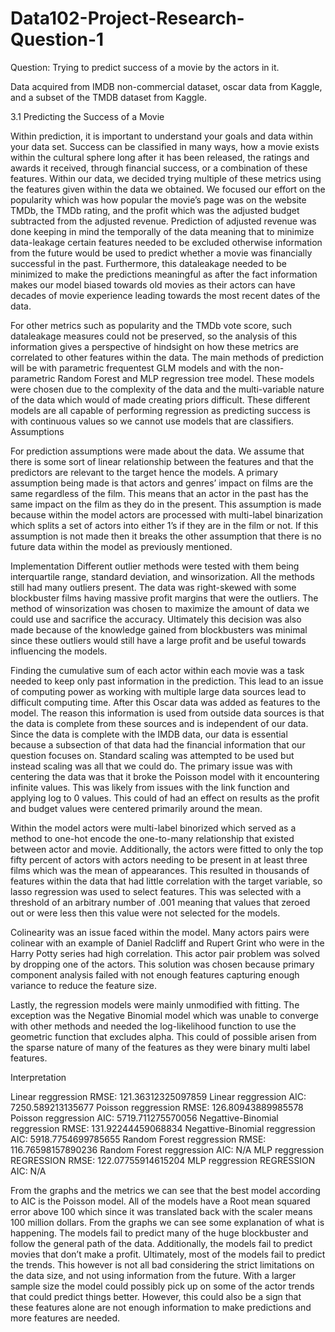 # Data102-Project-Research-Question-1

Question: Trying to predict success of a movie by the actors in it.

Data acquired from IMDB non-commercial dataset, oscar data from Kaggle, and a subset of the TMDB dataset from Kaggle.

3.1 Predicting the Success of a Movie

Within prediction, it is important to understand your goals and data within
your data set. Success can be classified in many ways, how a movie exists within
the cultural sphere long after it has been released, the ratings and awards it
received, through financial success, or a combination of these features. Within
our data, we decided trying multiple of these metrics using the features given
within the data we obtained. We focused our effort on the popularity which was
how popular the movie’s page was on the website TMDb, the TMDb rating, and
the profit which was the adjusted budget subtracted from the adjusted revenue.
Prediction of adjusted revenue was done keeping in mind the temporally
of the data meaning that to minimize data-leakage certain features needed to
be excluded otherwise information from the future would be used to predict
whether a movie was financially successful in the past. Furthermore, this dataleakage needed to be minimized to make the predictions meaningful as after the
fact information makes our model biased towards old movies as their actors can
have decades of movie experience leading towards the most recent dates of the
data.

For other metrics such as popularity and the TMDb vote score, such dataleakage measures could not be preserved, so the analysis of this information
gives a perspective of hindsight on how these metrics are correlated to other
features within the data.
The main methods of prediction will be with parametric frequentest GLM
models and with the non-parametric Random Forest and MLP regression tree
model. These models were chosen due to the complexity of the data and the
multi-variable nature of the data which would of made creating priors difficult.
These different models are all capable of performing regression as predicting
success is with continuous values so we cannot use models that are classifiers.
Assumptions

For prediction assumptions were made about the data. We assume that there
is some sort of linear relationship between the features and that the predictors
are relevant to the target hence the models. A primary assumption being made
is that actors and genres’ impact on films are the same regardless of the film.
This means that an actor in the past has the same impact on the film as they
do in the present. This assumption is made because within the model actors are
processed with multi-label binarization which splits a set of actors into either 1’s
if they are in the film or not. If this assumption is not made then it breaks the
other assumption that there is no future data within the model as previously
mentioned.

Implementation
Different outlier methods were tested with them being interquartile range,
standard deviation, and winsorization. All the methods still had many outliers
present. The data was right-skewed with some blockbuster films having massive
profit margins that were the outliers. The method of winsorization was chosen to 
maximize the amount of data we could use and sacrifice the accuracy. Ultimately
this decision was also made because of the knowledge gained from blockbusters
was minimal since these outliers would still have a large profit and be useful
towards influencing the models.

Finding the cumulative sum of each actor within each movie was a task
needed to keep only past information in the prediction. This lead to an issue of
computing power as working with multiple large data sources lead to difficult
computing time. After this Oscar data was added as features to the model.
The reason this information is used from outside data sources is that the data
is complete from these sources and is independent of our data. Since the data
is complete with the IMDB data, our data is essential because a subsection of
that data had the financial information that our question focuses on.
Standard scaling was attempted to be used but instead scaling was all that
we could do. The primary issue was with centering the data was that it broke
the Poisson model with it encountering infinite values. This was likely from
issues with the link function and applying log to 0 values. This could of had an
effect on results as the profit and budget values were centered primarily around
the mean.

Within the model actors were multi-label binorized which served as a method
to one-hot encode the one-to-many relationship that existed between actor and
movie. Additionally, the actors were fitted to only the top fifty percent of actors
with actors needing to be present in at least three films which was the mean
of appearances. This resulted in thousands of features within the data that
had little correlation with the target variable, so lasso regression was used to
select features. This was selected with a threshold of an arbitrary number of
.001 meaning that values that zeroed out or were less then this value were not
selected for the models.

Colinearity was an issue faced within the model. Many actors pairs were
colinear with an example of Daniel Radcliff and Rupert Grint who were in the
Harry Potty series had high correlation. This actor pair problem was solved
by dropping one of the actors. This solution was chosen because primary component analysis failed with not enough features capturing enough variance to
reduce the feature size.

Lastly, the regression models were mainly unmodified with fitting. The exception was the Negative Binomial model which was unable to converge with
other methods and needed the log-likelihood function to use the geometric function that excludes alpha. This could of possible arisen from the sparse nature
of many of the features as they were binary multi label features.

Interpretation

Linear reggression RMSE: 121.36312325097859
Linear reggression AIC: 7250.589213135677
Poisson reggression RMSE: 126.80943889985578
Poisson reggression AIC: 5719.711275570056
Negattive-Binomial reggression RMSE: 131.92244459068834
Negattive-Binomial reggression AIC: 5918.7754699785655
Random Forest reggression RMSE: 116.76598157890236
Random Forest reggression AIC: N/A
MLP reggression REGRESSION RMSE: 122.07755914615204
MLP reggression REGRESSION AIC: N/A

From the graphs and the metrics we can see that the best model according
to AIC is the Poisson model. All of the models have a Root mean squared error
above 100 which since it was translated back with the scaler means 100 million
dollars. From the graphs we can see some explanation of what is happening.
The models fail to predict many of the huge blockbuster and follow the general
path of the data. Additionally, the models fail to predict movies that don’t
make a profit. Ultimately, most of the models fail to predict the trends. This
however is not all bad considering the strict limitations on the data size, and
not using information from the future. With a larger sample size the model
could possibly pick up on some of the actor trends that could predict things
better. However, this could also be a sign that these features alone are not
enough information to make predictions and more features are needed.
